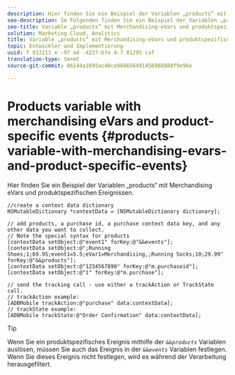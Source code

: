 ```yaml
---
description: Hier finden Sie ein Beispiel der Variablen „products“ mit Merchandising eVars und produktspezifischen Ereignissen.
seo-description: Im Folgenden finden Sie ein Beispiel der Variablen „products“ mit Merchandising-eVars und produktspezifischen Ereignissen.
seo-title: Variable „products“ mit Merchandising-eVars und produktspezifischen Ereignissen
solution: Marketing Cloud, Analytics
title: Variable „products“ mit Merchandising-eVars und produktspezifischen Ereignissen
topic: Entwickler und Implementierung
uuid: f 913211 e -97 ad -4237-bfe 4-7 01295 caf
translation-type: tm+mt
source-git-commit: 06144a1695ac40ce984656491456968888f9e96e

---
```



# Products variable with merchandising eVars and product-specific events {#products-variable-with-merchandising-evars-and-product-specific-events}

Hier finden Sie ein Beispiel der Variablen „products“ mit Merchandising eVars und produktspezifischen Ereignissen.

```
//create a context data dictionary 
NSMutableDictionary *contextData = [NSMutableDictionary dictionary]; 
  
// add products, a purchase id, a purchase context data key, and any other data you want to collect. 
// Note the special syntax for products 
[contextData setObject:@"event1" forKey:@"&&events"]; 
[contextData setObject:@";Running Shoes;1;69.95;event1=5.5;eVar1=Merchandising,;Running Socks;10;29.99" forKey:@"&&products"]; 
[contextData setObject:@"1234567890" forKey:@"m.purchaseid"]; 
[contextData setObject:@"1" forKey:@"m.purchase"]; 
  
// send the tracking call - use either a trackAction or TrackState call. 
// trackAction example: 
[ADBMobile trackAction:@"purchase" data:contextData]; 
// trackState example: 
[ADBMobile trackState:@"Order Confirmation" data:contextData];
```

>[!TIP]
>
>Wenn Sie ein produktspezifisches Ereignis mithilfe der *`&&products`* Variablen auslösen, müssen Sie auch das Ereignis in der *`&&events`* Variablen festlegen. Wenn Sie dieses Ereignis nicht festlegen, wird es während der Verarbeitung herausgefiltert.

